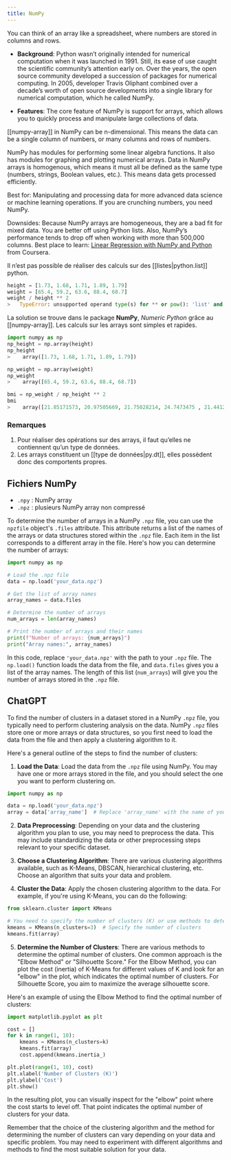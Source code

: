 ```yaml
---
title: NumPy
---
```


You can think of an array like a spreadsheet, where numbers are stored in columns
and rows.

- **Background**: Python wasn’t originally intended for numerical computation
  when it was launched in 1991. Still, its ease of use caught the scientific
  community’s attention early on. Over the years, the open source community
  developed a succession of packages for numerical computing. In 2005, developer
  Travis Oliphant combined over a decade’s worth of open source developments into
  a single library for numerical computation, which he called NumPy.

- **Features**: The core feature of NumPy is support for arrays, which allows
  you to quickly process and manipulate large collections of data.

[[numpy-array]] in NumPy can be n-dimensional. This means the data can be a
single column of numbers, or many columns and rows of numbers.

NumPy has modules for performing some linear algebra functions. It also has
modules for graphing and plotting numerical arrays. Data in NumPy arrays is
homogenous, which means it must all be defined as the same type (numbers,
strings, Boolean values, etc.). This means data gets processed efficiently.

Best for: Manipulating and processing data for more advanced data science or machine learning operations. If you are crunching numbers, you need NumPy.

Downsides: Because NumPy arrays are homogeneous, they are a bad fit for mixed data. You are better off using Python lists. Also, NumPy’s performance tends to drop off when working with more than 500,000 columns.
Best place to learn: [Linear Regression with NumPy and Python](https://www.coursera.org/projects/linear-regression-numpy-python) from Coursera.

Il n’est pas possible de réaliser des calculs sur des [[listes|python.list]]
python.

```python
height = [1.73, 1.68, 1.71, 1.89, 1.79]
weight = [65.4, 59.2, 63.6, 88.4, 68.7]
weight / height ** 2
>   TypeError: unsupported operand type(s) for ** or pow(): 'list' and 'int'
```

La solution se trouve dans le package **NumPy**, _Numeric Python_ grâce au
[[numpy-array]]. Les calculs sur les arrays sont simples et rapides.

```python
import numpy as np
np_height = np.array(height)
np_height
>    array([1.73, 1.68, 1.71, 1.89, 1.79])

np_weight = np.array(weight)
np_weight
>    array([65.4, 59.2, 63.6, 88.4, 68.7])

bmi = np_weight / np_height ** 2
bmi
>    array([21.85171573, 20.97505669, 21.75028214, 24.7473475 , 21.44127836])
```

### Remarques

1. Pour réaliser des opérations sur des arrays, il faut qu’elles ne contiennent
   qu’un type de données.
2. Les arrays constituent un [[type de données|py.dt]], elles possèdent donc des
   comportents propres.

## Fichiers NumPy

- `.npy` : NumPy array
- `.npz` : plusieurs NumPy array non compressé

To determine the number of arrays in a NumPy `.npz` file, you can use the `npzfile` object's `.files` attribute. This attribute returns a list of the names of the arrays or data structures stored within the `.npz` file. Each item in the list corresponds to a different array in the file. Here's how you can determine the number of arrays:

```python
import numpy as np

# Load the .npz file
data = np.load('your_data.npz')

# Get the list of array names
array_names = data.files

# Determine the number of arrays
num_arrays = len(array_names)

# Print the number of arrays and their names
print(f"Number of arrays: {num_arrays}")
print("Array names:", array_names)
```

In this code, replace `'your_data.npz'` with the path to your `.npz` file. The `np.load()` function loads the data from the file, and `data.files` gives you a list of the array names. The length of this list (`num_arrays`) will give you the number of arrays stored in the `.npz` file.

## ChatGPT

To find the number of clusters in a dataset stored in a NumPy `.npz` file, you typically need to perform clustering analysis on the data. NumPy `.npz` files store one or more arrays or data structures, so you first need to load the data from the file and then apply a clustering algorithm to it.

Here's a general outline of the steps to find the number of clusters:

1. **Load the Data**: Load the data from the `.npz` file using NumPy. You may have one or more arrays stored in the file, and you should select the one you want to perform clustering on.

```python
import numpy as np

data = np.load('your_data.npz')
array = data['array_name']  # Replace 'array_name' with the name of your array
```

2. **Data Preprocessing**: Depending on your data and the clustering algorithm you plan to use, you may need to preprocess the data. This may include standardizing the data or other preprocessing steps relevant to your specific dataset.

3. **Choose a Clustering Algorithm**: There are various clustering algorithms available, such as K-Means, DBSCAN, hierarchical clustering, etc. Choose an algorithm that suits your data and problem.

4. **Cluster the Data**: Apply the chosen clustering algorithm to the data. For example, if you're using K-Means, you can do the following:

```python
from sklearn.cluster import KMeans

# You need to specify the number of clusters (K) or use methods to determine it.
kmeans = KMeans(n_clusters=3)  # Specify the number of clusters
kmeans.fit(array)
```

5. **Determine the Number of Clusters**: There are various methods to determine the optimal number of clusters. One common approach is the "Elbow Method" or "Silhouette Score." For the Elbow Method, you can plot the cost (inertia) of K-Means for different values of K and look for an "elbow" in the plot, which indicates the optimal number of clusters. For Silhouette Score, you aim to maximize the average silhouette score.

Here's an example of using the Elbow Method to find the optimal number of clusters:

```python
import matplotlib.pyplot as plt

cost = []
for k in range(1, 10):
    kmeans = KMeans(n_clusters=k)
    kmeans.fit(array)
    cost.append(kmeans.inertia_)

plt.plot(range(1, 10), cost)
plt.xlabel('Number of Clusters (K)')
plt.ylabel('Cost')
plt.show()
```

In the resulting plot, you can visually inspect for the "elbow" point where the cost starts to level off. That point indicates the optimal number of clusters for your data.

Remember that the choice of the clustering algorithm and the method for determining the number of clusters can vary depending on your data and specific problem. You may need to experiment with different algorithms and methods to find the most suitable solution for your data.
